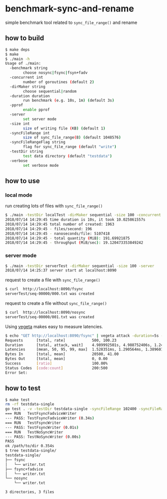# benchmark-sync-and-rename

simple benchmark tool related to `sync_file_range()` and rename

## how to build

```bash
$ make deps
$ make
$ ./main -h
Usage of ./main:
  -benchmark string
        choose nosync|fsync|fsyn+fadv
  -concurrent int
        number of goroutines (default 2)
  -dirMaker string
        choose sequential|random
  -duration duration
        run benchmark (e.g. 10s, 1m) (default 3s)
  -pprof
        enable pprof
  -server
        set server mode
  -size int
        size of writing file (KB) (default 1)
  -syncFileRange int
        size of sync_file_range(B) (default 1048576)
  -syncFileRangeFlag string
        flag for sync_file_range (default "write")
  -testDir string
        test data directory (default "testdata")
  -verbose
        set verbose mode
```

## how to use

### local mode

run creating lots of files with `sync_file_range()`

```bash
$ ./main -testDir localTest -dirMaker sequential -size 100 -concurrent 4 -duration 10s -benchmark fsync
2018/07/14 14:29:45 time duration is 10s, it took 10.025861557s
2018/07/14 14:29:45 total number of created: 1963
2018/07/14 14:29:45 - files/second: 196
2018/07/14 14:29:45 - nanoseconds/file: 5107418
2018/07/14 14:29:45 - total quantity (MiB): 191.69921875
2018/07/14 14:29:45 - throughput (MiB/sec): 19.120473353849242
```

### server mode

```bash
$ ./main -testDir serverTest -dirMaker sequential -size 100 -server
2018/07/14 14:25:37 server start at localhost:8090
```

request to create a file with `sync_file_range()`

```bash
$ curl  http://localhost:8090/fsync
serverTest/seq-00000/000.txt was created
```

request to create a file without `sync_file_range()`

```bash
$ curl  http://localhost:8090/nosync
serverTest/seq-00000/001.txt was created
```

Using [vegeta](https://github.com/tsenart/vegeta) makes easy to measure latencies.

```bash
$ echo "GET http://localhost:8090/fsync" | vegeta attack -duration=5s -rate 100 | tee results.bin | vegeta report
Requests      [total, rate]            500, 100.23
Duration      [total, attack, wait]    4.989992501s, 4.988752406s, 1.240095ms
Latencies     [mean, 50, 95, 99, max]  1.528351ms, 1.290564ms, 1.389601ms, 2.555851ms, 48.959808ms
Bytes In      [total, mean]            20500, 41.00
Bytes Out     [total, mean]            0, 0.00
Success       [ratio]                  100.00%
Status Codes  [code:count]             200:500
Error Set:
```

## how to test

```bash
$ make test
rm -rf testdata-single
go test . -v -testDir testdata-single -syncFileRange 102400 -syncFileRangeFlag write
=== RUN   TestFsyncFadviceWriter
--- PASS: TestFsyncFadviceWriter (0.34s)
=== RUN   TestFsyncWriter
--- PASS: TestFsyncWriter (0.01s)
=== RUN   TestNoSyncWriter
--- PASS: TestNoSyncWriter (0.00s)
PASS
ok /path/to/dir 0.354s
$ tree testdata-single/
testdata-single/
├── fsync
│   └── writer.txt
├── fsync+fadvice
│   └── writer.txt
└── nosync
    └── writer.txt

3 directories, 3 files
```
